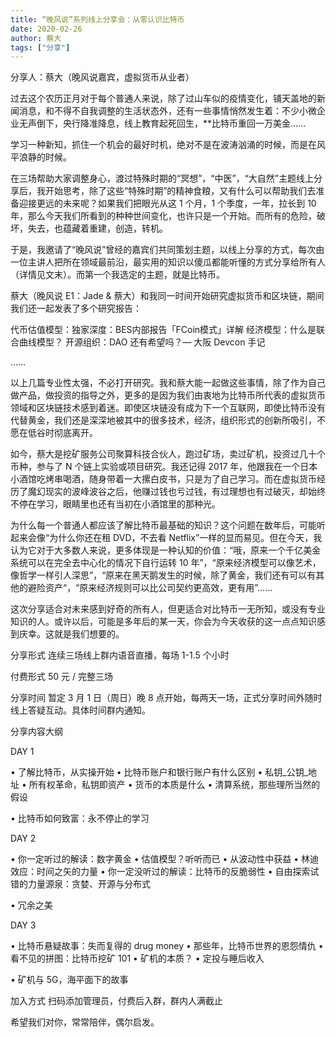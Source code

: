 ```yaml
---
title: “晚风说”系列线上分享会：从零认识比特币
date: 2020-02-26
author: 蔡大
tags: ["分享"]
---
```


分享人：蔡大（晚风说嘉宾，虚拟货币从业者）

<!--more-->

过去这个农历正月对于每个普通人来说，除了过山车似的疫情变化，铺天盖地的新闻消息，和不得不自我调整的生活状态外，还有一些事情悄然发生着：不少小微企业无声倒下，央行降准降息，线上教育起死回生，**比特币重回一万美金……



学习一种新知，抓住一个机会的最好时机，绝对不是在波涛汹涌的时候，而是在风平浪静的时候。



在三场帮助大家调整身心，渡过特殊时期的“冥想”，“中医”，“大自然”主题线上分享后，我开始思考，除了这些“特殊时期”的精神食粮，又有什么可以帮助我们去准备迎接更远的未来呢？如果我们把眼光从这 1 个月，1 个季度，一年，拉长到 10 年，那么今天我们所看到的种种世间变化，也许只是一个开始。而所有的危险，破坏，失去，也蕴藏着重建，创造，转机。



于是，我邀请了“晚风说”曾经的嘉宾们共同策划主题，以线上分享的方式，每次由一位主讲人把所在领域最前沿，最实用的知识以傻瓜都能听懂的方式分享给所有人（详情见文末）。而第一个我选定的主题，就是比特币。



蔡大（晚风说 E1：Jade & 蔡大）和我同一时间开始研究虚拟货币和区块链，期间我们还一起发表了多个研究报告：


代币估值模型：独家深度：BES内部报告「FCoin模式」详解
经济模型：什么是联合曲线模型？
开源组织：DAO 还有希望吗？— 大阪 Devcon 手记

……



以上几篇专业性太强，不必打开研究。我和蔡大能一起做这些事情，除了作为自己做产品，做投资的指导之外，更多的是因为我们由衷地为比特币所代表的虚拟货币领域和区块链技术感到着迷。即使区块链没有成为下一个互联网，即使比特币没有代替黄金，我们还是深深地被其中的很多技术，经济，组织形式的创新所吸引，不愿在低谷时彻底离开。



如今，蔡大是挖矿服务公司聚算科技合伙人，跑过矿场，卖过矿机，投资过几十个币种，参与了 N 个链上实验或项目研究。我还记得 2017 年，他跟我在一个日本小酒馆吃烤串喝酒，随身带着一大摞白皮书，只是为了自己学习。而在虚拟货币经历了魔幻现实的波峰波谷之后，他赚过钱也亏过钱，有过理想也有过破灭，却始终不停在学习，眼睛里也还有当初在小酒馆里的那种光。



为什么每一个普通人都应该了解比特币最基础的知识？这个问题在数年后，可能听起来会像“为什么你还在租 DVD，不去看 Netflix”一样的显而易见。但在今天，我认为它对于大多数人来说，更多体现是一种认知的价值：“哦，原来一个千亿美金系统可以在完全去中心化的情况下自行运转 10 年”，“原来经济模型可以像艺术，像哲学一样引人深思”，“原来在黑天鹅发生的时候，除了黄金，我们还有可以有其他的避险资产“，“原来经济规则可以比公司契约更高效，更有用”……



这次分享适合对未来感到好奇的所有人，但更适合对比特币一无所知，或没有专业知识的人。或许以后，可能是多年后的某一天，你会为今天收获的这一点点知识感到庆幸。这就是我们想要的。



 分享形式   连续三场线上群内语音直播，每场 1-1.5 个小时



 付费形式   50 元 / 完整三场


 分享时间   暂定 3 月 1 日（周日）晚 8 点开始，每两天一场，正式分享时间外随时线上答疑互动。具体时间群内通知。



 分享内容大纲 



DAY 1

• 了解比特币，从实操开始
• 比特币账户和银行账户有什么区别
• 私钥_公钥_地址
• 所有权革命，私钥即资产
• 货币的本质是什么
• 清算系统，那些理所当然的假设

• 比特币如何致富：永不停止的学习



DAY 2

• 你一定听过的解读：数字黄金
• 估值模型？听听而已
• 从波动性中获益
• 林迪效应：时间之矢的力量
• 你一定没听过的解读：比特币的反脆弱性
• 自由探索试错的力量源泉：贪婪、开源与分布式

• 冗余之美



DAY 3

• 比特币悬疑故事：失而复得的 drug money
• 那些年，比特币世界的恩怨情仇
• 看不见的拼图：比特币挖矿 101
• 矿机的本质？
• 定投与睡后收入

• 矿机与 5G，海平面下的故事



 加入方式   扫码添加管理员，付费后入群，群内人满截止




希望我们对你，常常陪伴，偶尔启发。